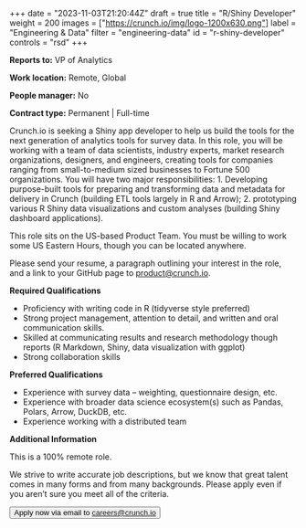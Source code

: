 +++
date = "2023-11-03T21:20:44Z"
draft = true
title = "R/Shiny Developer"
weight = 200
images = ["https://crunch.io/img/logo-1200x630.png"]
label = "Engineering & Data"
filter = "engineering-data"
id = "r-shiny-developer"
controls = "rsd"
+++

**Reports to:** VP of Analytics

**Work location:** Remote, Global

**People manager:** No

**Contract type:** Permanent | Full-time

Crunch.io is seeking a Shiny app developer to help us build the tools for the next generation of analytics tools for survey data. In this role, you will be working with a team of data scientists, industry experts, market research organizations, designers, and engineers, creating tools for companies ranging from small-to-medium sized businesses to Fortune 500 organizations. You will have two major responsibilities: 1. Developing purpose-built tools for preparing and transforming data and metadata for delivery in Crunch (building ETL tools largely in R and Arrow); 2. prototyping various R Shiny data visualizations and custom analyses (building Shiny dashboard applications).

This role sits on the US-based Product Team. You must be willing to work some US Eastern Hours, though you can be located anywhere.

Please send your resume, a paragraph outlining your interest in the role, and a link to your GitHub page to product@crunch.io.

**Required Qualifications**

- Proficiency with writing code in R (tidyverse style preferred)
- Strong project management, attention to detail, and written and oral communication skills.
- Skilled at communicating results and research methodology though reports (R Markdown, Shiny, data visualization with ggplot)
- Strong collaboration skills

**Preferred Qualifications**

- Experience with survey data – weighting, questionnaire design, etc.
- Experience with broader data science ecosystem(s) such as Pandas, Polars, Arrow, DuckDB, etc.
- Experience working with a distributed team

**Additional Information**

This is a 100% remote role.

We strive to write accurate job descriptions, but we know that great talent comes in many forms and from many backgrounds. Please apply even if you aren’t sure you meet all of the criteria.

<button class="btn btn-success" onclick="location.href='mailto:careers@crunch.io';">Apply now via email to careers@crunch.io</button>
